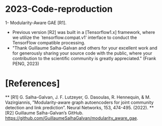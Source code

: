 # 2023-Code-reproduction
1- Modularity-Aware GAE [R1]. 
* Previous version [R2] was built in a [Tensorflow1.x] framework, where we utilize the `tensorflow.compat.v1' interface to conduct the TensorFlow compatible processing. 
* "Thank Guillaume Salha-Galvan and others for your excellent work and for generously sharing your source code with the public, where your contribution to the scientific community is greatly appreciated." (Frank PENG, 2023)

# [References]
** [R1] G. Salha-Galvan, J. F. Lutzeyer, G. Dasoulas, R. Hennequin, & M. Vazirgiannis, ”Modularity-aware graph autoencoders for joint community detection and link prediction”. Neural Networks, 153, 474-495. (2022).
** [R2] Guillaume Salha-Galvan’s GitHub. https://github.com/GuillaumeSalhaGalvan/modularity_aware_gae.
